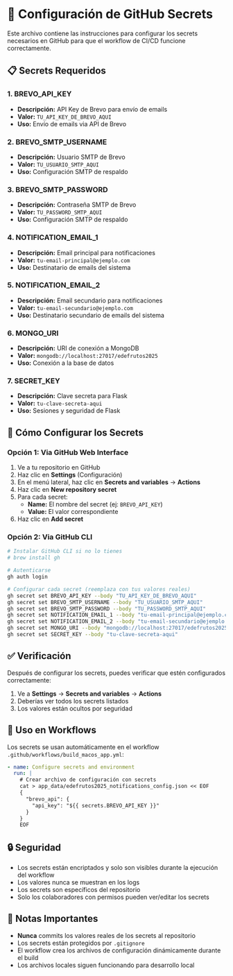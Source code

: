 # 🔐 Configuración de GitHub Secrets

Este archivo contiene las instrucciones para configurar los secrets necesarios en GitHub para que el workflow de CI/CD funcione correctamente.

## 📋 Secrets Requeridos

### 1. **BREVO_API_KEY**
- **Descripción:** API Key de Brevo para envío de emails
- **Valor:** `TU_API_KEY_DE_BREVO_AQUI`
- **Uso:** Envío de emails via API de Brevo

### 2. **BREVO_SMTP_USERNAME**
- **Descripción:** Usuario SMTP de Brevo
- **Valor:** `TU_USUARIO_SMTP_AQUI`
- **Uso:** Configuración SMTP de respaldo

### 3. **BREVO_SMTP_PASSWORD**
- **Descripción:** Contraseña SMTP de Brevo
- **Valor:** `TU_PASSWORD_SMTP_AQUI`
- **Uso:** Configuración SMTP de respaldo

### 4. **NOTIFICATION_EMAIL_1**
- **Descripción:** Email principal para notificaciones
- **Valor:** `tu-email-principal@ejemplo.com`
- **Uso:** Destinatario de emails del sistema

### 5. **NOTIFICATION_EMAIL_2**
- **Descripción:** Email secundario para notificaciones
- **Valor:** `tu-email-secundario@ejemplo.com`
- **Uso:** Destinatario secundario de emails del sistema

### 6. **MONGO_URI**
- **Descripción:** URI de conexión a MongoDB
- **Valor:** `mongodb://localhost:27017/edefrutos2025`
- **Uso:** Conexión a la base de datos

### 7. **SECRET_KEY**
- **Descripción:** Clave secreta para Flask
- **Valor:** `tu-clave-secreta-aqui`
- **Uso:** Sesiones y seguridad de Flask

## 🔧 Cómo Configurar los Secrets

### Opción 1: Via GitHub Web Interface

1. Ve a tu repositorio en GitHub
2. Haz clic en **Settings** (Configuración)
3. En el menú lateral, haz clic en **Secrets and variables** → **Actions**
4. Haz clic en **New repository secret**
5. Para cada secret:
   - **Name:** El nombre del secret (ej: `BREVO_API_KEY`)
   - **Value:** El valor correspondiente
6. Haz clic en **Add secret**

### Opción 2: Via GitHub CLI

```bash
# Instalar GitHub CLI si no lo tienes
# brew install gh

# Autenticarse
gh auth login

# Configurar cada secret (reemplaza con tus valores reales)
gh secret set BREVO_API_KEY --body "TU_API_KEY_DE_BREVO_AQUI"
gh secret set BREVO_SMTP_USERNAME --body "TU_USUARIO_SMTP_AQUI"
gh secret set BREVO_SMTP_PASSWORD --body "TU_PASSWORD_SMTP_AQUI"
gh secret set NOTIFICATION_EMAIL_1 --body "tu-email-principal@ejemplo.com"
gh secret set NOTIFICATION_EMAIL_2 --body "tu-email-secundario@ejemplo.com"
gh secret set MONGO_URI --body "mongodb://localhost:27017/edefrutos2025"
gh secret set SECRET_KEY --body "tu-clave-secreta-aqui"
```

## ✅ Verificación

Después de configurar los secrets, puedes verificar que estén configurados correctamente:

1. Ve a **Settings** → **Secrets and variables** → **Actions**
2. Deberías ver todos los secrets listados
3. Los valores están ocultos por seguridad

## 🚀 Uso en Workflows

Los secrets se usan automáticamente en el workflow `.github/workflows/build_macos_app.yml`:

```yaml
- name: Configure secrets and environment
  run: |
    # Crear archivo de configuración con secrets
    cat > app_data/edefrutos2025_notifications_config.json << EOF
    {
      "brevo_api": {
        "api_key": "${{ secrets.BREVO_API_KEY }}"
      }
    }
    EOF
```

## 🔒 Seguridad

- Los secrets están encriptados y solo son visibles durante la ejecución del workflow
- Los valores nunca se muestran en los logs
- Los secrets son específicos del repositorio
- Solo los colaboradores con permisos pueden ver/editar los secrets

## 📝 Notas Importantes

- **Nunca** commits los valores reales de los secrets al repositorio
- Los secrets están protegidos por `.gitignore`
- El workflow crea los archivos de configuración dinámicamente durante el build
- Los archivos locales siguen funcionando para desarrollo local
